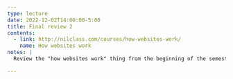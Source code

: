 ```yaml
---
type: lecture
date: 2022-12-02T14:00:00-5:00
title: Final review 2
contents:
  - link: http://nilclass.com/courses/how-websites-work/
    name: How websites work
notes: | 
  Review the "how websites work" thing from the beginning of the semester - there will be a quiz.

---
```

